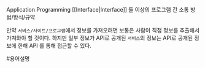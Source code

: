 Application Programming [[Interface|Interface]]
둘 이상의 프로그램 간 소통 방법/방식/규약

만약 `서비스/사이트/프로그램`에서 정보를 가져오려면 보통은 사람이 직접 정보를 추출해서 가져와야 할 것이다.
하지만 일부 정보가 API로 공개된 `서비스`의 정보는 API로 공개된 정보에 한해 API 를 통해 접근할 수 있다.

#용어설명